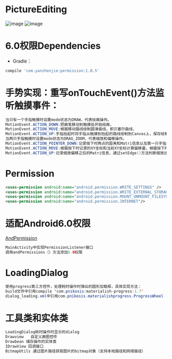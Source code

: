 # PictureEditing

![image](https://github.com/qiushanyueyy/PictureEditing/blob/master/app/src/image/1.png)
![image](https://github.com/qiushanyueyy/PictureEditing/blob/master/app/src/image/2.png)

# 6.0权限Dependencies
* Gradle：
```groovy
compile 'com.yanzhenjie:permission:1.0.5'
```

# 手势实现：重写onTouchEvent()方法监听触摸事件：  
```java
当只有一个手指触摸时设置mode状态为DRAW，代表绘画操作。
MotionEvent.ACTION_DOWN:把画笔移动到触摸处开始绘画，
MotionEvent.ACTION_MOVE:根据移动路线绘制圆滑曲线，即贝塞尔曲线，
MotionEvent.ACTION_UP:手指抬起时将手指从触摸到抬起的路线绘制到Canvas上，保存绘制信息到List。 
当两只手指触摸时设置mode状态为DRAG_ZOOM，代表缩放和偏移操作。
MotionEvent.ACTION_POINTER_DOWN:记录按下时两点的距离和Matri信息以及第一只手指的XY坐标（通过spacing()方法获得按下时两点的距离），
MotionEvent.ACTION_MOVE:根据按下时记录的XY坐标和当前XY坐标计算偏移量，根据按下时两点之间的距离和当前两点之间的距离计算缩放比例，
MotionEvent.ACTION_UP:记录缩放偏移之后的Matri信息，通过setEdge()方法判断缩放比例有么有超过最大值或最小值。
```

# Permission
```xml
<uses-permission android:name="android.permission.WRITE_SETTINGS" />
<uses-permission android:name="android.permission.WRITE_EXTERNAL_STORAGE" />
<uses-permission android:name="android.permission.MOUNT_UNMOUNT_FILESYSTEMS" />
<uses-permission android:name="android.permission.INTERNET"/>
```


# 适配Android6.0权限
[AndPermission](https://github.com/yanzhenjie/AndPermission)
```java
MainActivity中实现PermissionListener接口 
调用andPermissions（）方法添加6.0权限
```

# LoadingDialog
```java
使用progress第三方控件，处理耗时操作时弹出的圆形加载框，具体实现方法：
build文件中引用compile 'com.pnikosis:materialish-progress:1.7'
dialog_loading.xml中引用com.pnikosis.materialishprogress.ProgressWheel
```

# 工具类和实体类
```java
LoadingDialog耗时操作时显示的dialog
Drawview   自定义画图控件
Drawbean 储存操作的实体类
IDrawView 回调接口
BitmapUtils 通过图片路径获取图片的bitmap对象（支持本地路径和网络路径）
```

